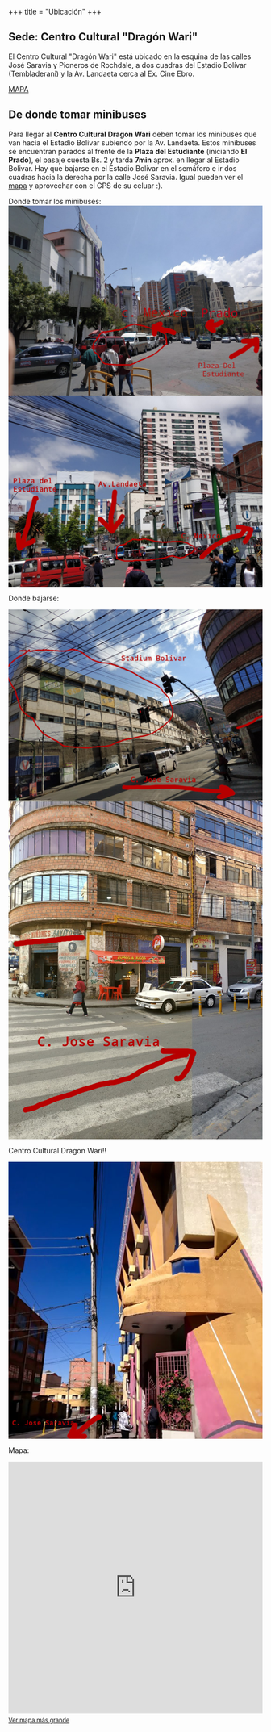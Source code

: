 +++
title = "Ubicación"
+++

## Sede: Centro Cultural "Dragón Wari"

El Centro Cultural "Dragón Wari" está ubicado en la esquina de las calles José Saravia y Pioneros de Rochdale, a dos cuadras del Estadio Bolívar (Tembladerani) y la Av. Landaeta cerca al Ex. Cine Ebro.

<a href="https://www.openstreetmap.org/export/embed.html?bbox=-68.14277529716493%2C-16.510308576790766%2C-68.13978195190431%2C-16.508747598462378&amp;layer=mapnik&amp;marker=-16.509526803388088%2C-68.1412786245346" target="_blank">MAPA</a>

## De donde tomar minibuses

Para llegar al <b>Centro Cultural Dragon Wari</b> deben tomar los minibuses que van hacia el Estadio Bolivar subiendo por la Av. Landaeta. Estos minibuses se encuentran parados al frente de la <b>Plaza del Estudiante</b> (iniciando <b>El Prado</b>), el pasaje cuesta Bs. 2 y tarda <b>7min</b> aprox. en llegar al Estadio Bolivar. Hay que bajarse en el Estadio Bolivar en el semáforo e ir dos cuadras hacia la derecha por la calle José Saravia. Igual pueden ver el <a href="https://www.openstreetmap.org/export/embed.html?bbox=-68.14277529716493%2C-16.510308576790766%2C-68.13978195190431%2C-16.508747598462378&amp;layer=mapnik&amp;marker=-16.509526803388088%2C-68.1412786245346" target="_blank">mapa</a> y aprovechar con el GPS de su celuar :).

Donde tomar los minibuses:
<img style="display: block; margin: 0 auto;" src="/img/minibuses1.jpg" />
<img style="display: block; margin: 0 auto;" src="/img/minibuses2.jpg" />

Donde bajarse:

<img style="display: block; margin: 0 auto;" src="/img/tembladerani0.jpg" />
<img style="display: block; margin: 0 auto;" src="/img/tembladerani1.jpg" />

Centro Cultural Dragon Wari!!

<img style="display: block; margin: 0 auto;" src="/img/llama.jpg" alt="Imagen: el Dragón Wari se destaca por una cabeza de llama" />

Mapa:

<iframe style="width: 100%; height: 500px;" frameborder="0" scrolling="no" marginheight="0" marginwidth="0" src="https://www.openstreetmap.org/export/embed.html?bbox=-68.14277529716493%2C-16.510308576790766%2C-68.13978195190431%2C-16.508747598462378&amp;layer=mapnik&amp;marker=-16.509526803388088%2C-68.1412786245346" style="border: 1px solid black"></iframe><br/><small><a href="https://www.openstreetmap.org/?mlat=-16.50953&amp;mlon=-68.14128#map=19/-16.50953/-68.14128">Ver mapa más grande</a></small>
